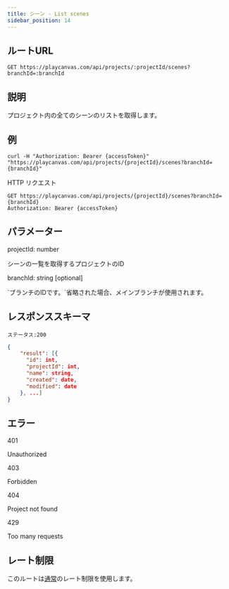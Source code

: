 ```yaml
---
title: シーン - List scenes
sidebar_position: 14
---
```


## ルートURL

```none
GET https://playcanvas.com/api/projects/:projectId/scenes?branchId=:branchId
```

## 説明

プロジェクト内の全てのシーンのリストを取得します。

## 例

```none
curl -H "Authorization: Bearer {accessToken}" "https://playcanvas.com/api/projects/{projectId}/scenes?branchId={branchId}"
```

HTTP リクエスト

```text
GET https://playcanvas.com/api/projects/{projectId}/scenes?branchId={branchId}
Authorization: Bearer {accessToken}
```

## パラメーター

<div class="params">
<div class="parameter"><span class="param">projectId: number</span><p>シーンの一覧を取得するプロジェクトのID</p></div>
<div class="parameter"><span class="param">branchId: string [optional]</span><p> `ブランチのIDです。`省略された場合、メインブランチが使用されます。</p></div>
</div>

## レスポンススキーマ

```none
ステータス:200
```

```json
{
    "result": [{
      "id": int,
      "projectId": int,
      "name": string,
      "created": date,
      "modified": date
    }, ...]
}
```

## エラー

<div class="params">
<div class="parameter"><span class="param">401</span><p>Unauthorized</p></div>
<div class="parameter"><span class="param">403</span><p>Forbidden</p></div>
<div class="parameter"><span class="param">404</span><p>Project not found</p></div>
<div class="parameter"><span class="param">429</span><p>Too many requests</p></div>
</div>

## レート制限

このルートは[通常][1]のレート制限を使用します。

[1]: /user-manual/api#rate-limiting
